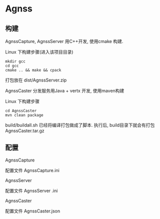# Agnss 



## 构建



AgnssCapture, AgnssServer  用C++开发, 使用cmake 构建.

Linux 下构建步骤(进入该项目目录)

```
mkdir gcc
cd gcc
cmake .. && make && cpack
```

打包放在 dist/AgnssServer.zip



AgnssCaster 分发服务用Java + vertx 开发, 使用maven构建

Linux 下构建步骤

```
cd AgnssCaster
mvn clean package
```

build/buildall.sh 已经将编译打包做成了脚本. 执行后, build目录下就会有打包 AgnssCaster.tar.gz



## 配置

AgnssCapture

配置文件 AgnssCapture.ini

AgnssServer  

配置文件 AgnssServer .ini

AgnssCaster

配置文件 AgnssCaster.json